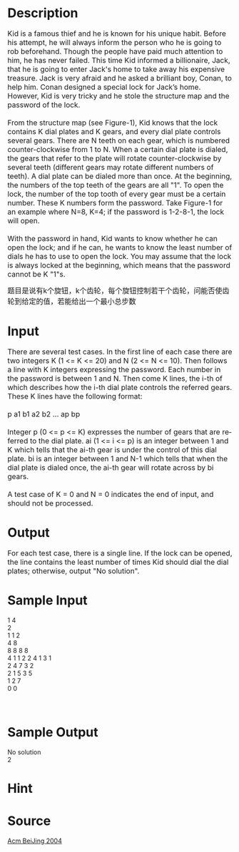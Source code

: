 
# Description

<div class="content"><div class="ptx" lang="en-US"><span style="font-size: medium">Kid is a famous thief and he is known for his unique habit. Before his attempt, he will always inform the person who he is going to rob beforehand. Though the people have paid much attention to him, he has never failed. This time Kid informed a billionaire, Jack, that he is going to enter Jack&#39;s home to take away his expensive treasure. Jack is very afraid and he asked a brilliant boy, Conan, to help him. Conan designed a special lock for Jack’s home. However, Kid is very tricky and he stole the structure map and the password of the lock. <br/>
</span><center><span style="font-size: medium"><img alt="" src="/source/bzoj/2593/img/aHR0cDovL3Bvai5vcmcvaW1hZ2VzLzIwNTVfMS5qcGc=.jpg"/></span></center><span style="font-size: medium"><br/>
From the structure map (see Figure-1), Kid knows that the lock contains K dial plates and K gears, and every dial plate controls several gears. There are N teeth on each gear, which is numbered counter-clockwise from 1 to N. When a certain dial plate is dialed, the gears that refer to the plate will rotate counter-clockwise by several teeth (different gears may rotate different numbers of teeth). A dial plate can be dialed more than once. At the beginning, the numbers of the top teeth of the gears are all &#34;1&#34;. To open the lock, the number of the top tooth of every gear must be a certain number. These K numbers form the password. Take Figure-1 for an example where N=8, K=4; if the password is 1-2-8-1, the lock will open. <br/>
<br/>
With the password in hand, Kid wants to know whether he can open the lock; and if he can, he wants to know the least number of dials he has to use to open the lock. You may assume that the lock is always locked at the beginning, which means that the password cannot be K &#34;1&#34;s. <br/>
</span></div>
<p><span style="font-size: medium">题目是说有k个旋钮，k个齿轮，每个旋钮控制若干个齿轮，问能否使齿轮到给定的值，若能给出一个最小总步数</span></p></div>

# Input

<div class="content"><div class="ptx" lang="en-US"><span style="font-size: medium">There are several test cases. In the first line of each case there are two integers K (1 &lt;= K &lt;= 20) and N (2 &lt;= N &lt;= 10). Then follows a line with K integers expressing the password. Each number in the password is between 1 and N. Then come K lines, the i-th of which describes how the i-th dial plate controls the referred gears. These K lines have the following format: <br/>
<br/>
p a1 b1 a2 b2 ... ap bp <br/>
<br/>
Integer p (0 &lt;= p &lt;= K) expresses the number of gears that are referred to the dial plate. ai (1 &lt;= i &lt;= p) is an integer between 1 and K which tells that the ai-th gear is under the control of this dial plate. bi is an integer between 1 and N-1 which tells that when the dial plate is dialed once, the ai-th gear will rotate across by bi gears. <br/>
<br/>
A test case of K = 0 and N = 0 indicates the end of input, and should not be processed. <br/>
</span></div></div>

# Output

<div class="content"><div class="ptx" lang="en-US"><span style="font-size: medium">For each test case, there is a single line. If the lock can be opened, the line contains the least number of times Kid should dial the dial plates; otherwise, output &#34;No solution&#34;.</span></div></div>

# Sample Input

<div class="content"><span class="sampledata">1 4<br/>
2<br/>
1 1 2<br/>
4 8<br/>
8 8 8 8<br/>
4 1 1 2 2 4 1 3 1<br/>
2 4 7 3 2<br/>
2 1 5 3 5<br/>
1 2 7<br/>
0 0<br/>
<br/>
<br/>
</span></div>

# Sample Output

<div class="content"><span class="sampledata">No solution<br/>
2<br/>
</span></div>

# Hint

<div class="content"><p></p></div>

# Source

<div class="content"><p><a href="problemset.php?search=Acm BeiJing 2004">Acm BeiJing 2004</a></p></div>

